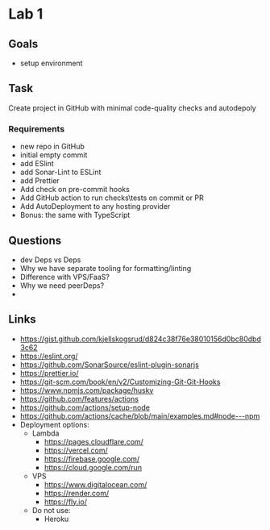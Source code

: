 # Lab 1

## Goals
- setup environment

## Task
Create project in GitHub with minimal code-quality checks and autodepoly
### Requirements
- new repo in GitHub
- initial empty commit
- add ESlint
- add Sonar-Lint to ESLint
- add Prettier
- Add check on pre-commit hooks
- Add GitHub action to run checks\tests on commit or PR
- Add AutoDeployment to any hosting provider
- Bonus: the same with TypeScript
## Questions
- dev Deps vs Deps
- Why we have separate tooling for formatting/linting
- Difference with VPS/FaaS?
- Why we need peerDeps?
- 
## Links
- https://gist.github.com/kjellskogsrud/d824c38f76e38010156d0bc80dbd3c62
- https://eslint.org/
- https://github.com/SonarSource/eslint-plugin-sonarjs
- https://prettier.io/
- https://git-scm.com/book/en/v2/Customizing-Git-Git-Hooks
- https://www.npmjs.com/package/husky
- https://github.com/features/actions
- https://github.com/actions/setup-node
- https://github.com/actions/cache/blob/main/examples.md#node---npm
- Deployment options:
  - Lambda
    - https://pages.cloudflare.com/
    - https://vercel.com/
    - https://firebase.google.com/
    - https://cloud.google.com/run
  - VPS
    - https://www.digitalocean.com/
    - https://render.com/
    - https://fly.io/
  - Do not use:
    - Heroku
